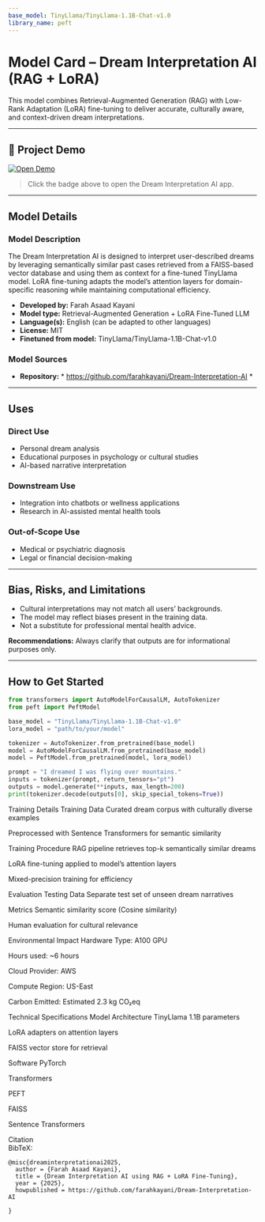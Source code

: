 ```yaml
---
base_model: TinyLlama/TinyLlama-1.1B-Chat-v1.0
library_name: peft
---
```


# Model Card – Dream Interpretation AI (RAG + LoRA)

This model combines Retrieval-Augmented Generation (RAG) with Low-Rank Adaptation (LoRA) fine-tuning to deliver accurate, culturally aware, and context-driven dream interpretations.

---
## 🎥 Project Demo

[![Open Demo](https://img.shields.io/badge/Live%20Demo-Streamlit-brightgreen?style=for-the-badge&logo=streamlit)](https://dream-interpretation-ai-farah.streamlit.app/)

> Click the badge above to open the Dream Interpretation AI app.

---

## Model Details

### Model Description
The Dream Interpretation AI is designed to interpret user-described dreams by leveraging semantically similar past cases retrieved from a FAISS-based vector database and using them as context for a fine-tuned TinyLlama model. LoRA fine-tuning adapts the model’s attention layers for domain-specific reasoning while maintaining computational efficiency.

- **Developed by:** Farah Asaad Kayani
- **Model type:** Retrieval-Augmented Generation + LoRA Fine-Tuned LLM
- **Language(s):** English (can be adapted to other languages)
- **License:** MIT
- **Finetuned from model:** TinyLlama/TinyLlama-1.1B-Chat-v1.0

### Model Sources
- **Repository:** * https://github.com/farahkayani/Dream-Interpretation-AI *

---

## Uses

### Direct Use
- Personal dream analysis
- Educational purposes in psychology or cultural studies
- AI-based narrative interpretation

### Downstream Use
- Integration into chatbots or wellness applications
- Research in AI-assisted mental health tools

### Out-of-Scope Use
- Medical or psychiatric diagnosis
- Legal or financial decision-making

---

## Bias, Risks, and Limitations
- Cultural interpretations may not match all users’ backgrounds.
- The model may reflect biases present in the training data.
- Not a substitute for professional mental health advice.

**Recommendations:** Always clarify that outputs are for informational purposes only.

---

## How to Get Started

```python
from transformers import AutoModelForCausalLM, AutoTokenizer
from peft import PeftModel

base_model = "TinyLlama/TinyLlama-1.1B-Chat-v1.0"
lora_model = "path/to/your/model"

tokenizer = AutoTokenizer.from_pretrained(base_model)
model = AutoModelForCausalLM.from_pretrained(base_model)
model = PeftModel.from_pretrained(model, lora_model)

prompt = "I dreamed I was flying over mountains."
inputs = tokenizer(prompt, return_tensors="pt")
outputs = model.generate(**inputs, max_length=200)
print(tokenizer.decode(outputs[0], skip_special_tokens=True))
```
Training Details
Training Data
Curated dream corpus with culturally diverse examples

Preprocessed with Sentence Transformers for semantic similarity

Training Procedure
RAG pipeline retrieves top-k semantically similar dreams

LoRA fine-tuning applied to model’s attention layers

Mixed-precision training for efficiency

Evaluation
Testing Data
Separate test set of unseen dream narratives

Metrics
Semantic similarity score (Cosine similarity)

Human evaluation for cultural relevance

Environmental Impact
Hardware Type: A100 GPU

Hours used: ~6 hours

Cloud Provider: AWS

Compute Region: US-East

Carbon Emitted: Estimated 2.3 kg CO₂eq

Technical Specifications
Model Architecture
TinyLlama 1.1B parameters

LoRA adapters on attention layers

FAISS vector store for retrieval

Software
PyTorch

Transformers

PEFT

FAISS

Sentence Transformers

Citation  
BibTeX:
```
@misc{dreaminterpretationai2025,
  author = {Farah Asaad Kayani},
  title = {Dream Interpretation AI using RAG + LoRA Fine-Tuning},
  year = {2025},
  howpublished = https://github.com/farahkayani/Dream-Interpretation-AI

}
```
